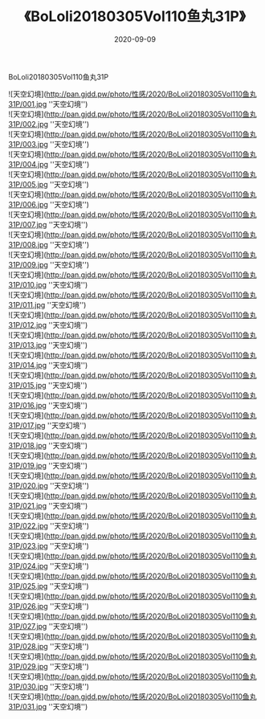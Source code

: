 ﻿---
layout: post
title:  《BoLoli20180305Vol110鱼丸31P》
date:   2020-09-09
img: http://pan.gjdd.pw/photo/性感/2020/BoLoli20180305Vol110鱼丸31P/000.jpg
categories: [美女, 性感, 泳衣]
---

BoLoli20180305Vol110鱼丸31P



![天空幻境](http://pan.gjdd.pw/photo/性感/2020/BoLoli20180305Vol110鱼丸31P/001.jpg ''天空幻境'') <br>
![天空幻境](http://pan.gjdd.pw/photo/性感/2020/BoLoli20180305Vol110鱼丸31P/002.jpg ''天空幻境'') <br>
![天空幻境](http://pan.gjdd.pw/photo/性感/2020/BoLoli20180305Vol110鱼丸31P/003.jpg ''天空幻境'') <br>
![天空幻境](http://pan.gjdd.pw/photo/性感/2020/BoLoli20180305Vol110鱼丸31P/004.jpg ''天空幻境'') <br>
![天空幻境](http://pan.gjdd.pw/photo/性感/2020/BoLoli20180305Vol110鱼丸31P/005.jpg ''天空幻境'') <br>
![天空幻境](http://pan.gjdd.pw/photo/性感/2020/BoLoli20180305Vol110鱼丸31P/006.jpg ''天空幻境'') <br>
![天空幻境](http://pan.gjdd.pw/photo/性感/2020/BoLoli20180305Vol110鱼丸31P/007.jpg ''天空幻境'') <br>
![天空幻境](http://pan.gjdd.pw/photo/性感/2020/BoLoli20180305Vol110鱼丸31P/008.jpg ''天空幻境'') <br>
![天空幻境](http://pan.gjdd.pw/photo/性感/2020/BoLoli20180305Vol110鱼丸31P/009.jpg ''天空幻境'') <br>
![天空幻境](http://pan.gjdd.pw/photo/性感/2020/BoLoli20180305Vol110鱼丸31P/010.jpg ''天空幻境'') <br>
![天空幻境](http://pan.gjdd.pw/photo/性感/2020/BoLoli20180305Vol110鱼丸31P/011.jpg ''天空幻境'') <br>
![天空幻境](http://pan.gjdd.pw/photo/性感/2020/BoLoli20180305Vol110鱼丸31P/012.jpg ''天空幻境'') <br>
![天空幻境](http://pan.gjdd.pw/photo/性感/2020/BoLoli20180305Vol110鱼丸31P/013.jpg ''天空幻境'') <br>
![天空幻境](http://pan.gjdd.pw/photo/性感/2020/BoLoli20180305Vol110鱼丸31P/014.jpg ''天空幻境'') <br>
![天空幻境](http://pan.gjdd.pw/photo/性感/2020/BoLoli20180305Vol110鱼丸31P/015.jpg ''天空幻境'') <br>
![天空幻境](http://pan.gjdd.pw/photo/性感/2020/BoLoli20180305Vol110鱼丸31P/016.jpg ''天空幻境'') <br>
![天空幻境](http://pan.gjdd.pw/photo/性感/2020/BoLoli20180305Vol110鱼丸31P/017.jpg ''天空幻境'') <br>
![天空幻境](http://pan.gjdd.pw/photo/性感/2020/BoLoli20180305Vol110鱼丸31P/018.jpg ''天空幻境'') <br>
![天空幻境](http://pan.gjdd.pw/photo/性感/2020/BoLoli20180305Vol110鱼丸31P/019.jpg ''天空幻境'') <br>
![天空幻境](http://pan.gjdd.pw/photo/性感/2020/BoLoli20180305Vol110鱼丸31P/020.jpg ''天空幻境'') <br>
![天空幻境](http://pan.gjdd.pw/photo/性感/2020/BoLoli20180305Vol110鱼丸31P/021.jpg ''天空幻境'') <br>
![天空幻境](http://pan.gjdd.pw/photo/性感/2020/BoLoli20180305Vol110鱼丸31P/022.jpg ''天空幻境'') <br>
![天空幻境](http://pan.gjdd.pw/photo/性感/2020/BoLoli20180305Vol110鱼丸31P/023.jpg ''天空幻境'') <br>
![天空幻境](http://pan.gjdd.pw/photo/性感/2020/BoLoli20180305Vol110鱼丸31P/024.jpg ''天空幻境'') <br>
![天空幻境](http://pan.gjdd.pw/photo/性感/2020/BoLoli20180305Vol110鱼丸31P/025.jpg ''天空幻境'') <br>
![天空幻境](http://pan.gjdd.pw/photo/性感/2020/BoLoli20180305Vol110鱼丸31P/026.jpg ''天空幻境'') <br>
![天空幻境](http://pan.gjdd.pw/photo/性感/2020/BoLoli20180305Vol110鱼丸31P/027.jpg ''天空幻境'') <br>
![天空幻境](http://pan.gjdd.pw/photo/性感/2020/BoLoli20180305Vol110鱼丸31P/028.jpg ''天空幻境'') <br>
![天空幻境](http://pan.gjdd.pw/photo/性感/2020/BoLoli20180305Vol110鱼丸31P/029.jpg ''天空幻境'') <br>
![天空幻境](http://pan.gjdd.pw/photo/性感/2020/BoLoli20180305Vol110鱼丸31P/030.jpg ''天空幻境'') <br>
![天空幻境](http://pan.gjdd.pw/photo/性感/2020/BoLoli20180305Vol110鱼丸31P/031.jpg ''天空幻境'') <br>
